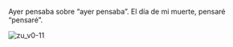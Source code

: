 Ayer pensaba sobre “ayer pensaba”.  El día de mi muerte, pensaré “pensaré”.

![zu_v0-11](https://github.com/user-attachments/assets/d186fa55-dde0-42cf-8def-49e8a68c0409)
